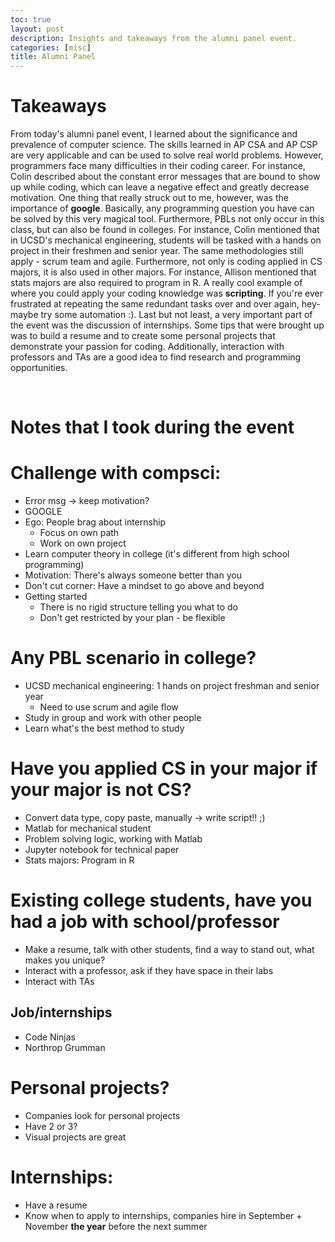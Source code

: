 ```yaml
---
toc: true
layout: post
description: Insights and takeaways from the alumni panel event.
categories: [misc]
title: Alumni Panel
---
```


# Takeaways
From today's alumni panel event, I learned about the significance and prevalence of computer science. The skills learned in AP CSA and AP CSP are very applicable and can be used to solve real world problems. However, programmers face many difficulties in their coding career. For instance, Colin described about the constant error messages that are bound to show up while coding, which can leave a negative effect and greatly decrease motivation. One thing that really struck out to me, however, was the importance of **google**. Basically, any programming question you have can be solved by this very magical tool. Furthermore, PBLs not only occur in this class, but can also be found in colleges. For instance, Colin mentioned that in UCSD's mechanical engineering, students will be tasked with a hands on project in their freshmen and senior year. The same methodologies still apply - scrum team and agile. Furthermore, not only is coding applied in CS majors, it is also used in other majors. For instance, Allison mentioned that stats majors are also required to program in R. A really cool example of where you could apply your coding knowledge was **scripting**. If you're ever frustrated at repeating the same redundant tasks over and over again, hey- maybe try some automation :). Last but not least, a very important part of the event was the discussion of internships. Some tips that were brought up was to build a resume and to create some personal projects that demonstrate your passion for coding. Additionally, interaction with professors and TAs are a good idea to find research and programming opportunities. 

<br>

# Notes that I took during the event

# Challenge with compsci:
* Error msg -> keep motivation?
* GOOGLE
* Ego: People brag about internship
	- Focus on own path
	- Work on own project
* Learn computer theory in college (it's different from high school programming)
* Motivation: There's always someone better than you
* Don't cut corner: Have a mindset to go above and beyond
* Getting started
    - There is no rigid structure telling you what to do 
    - Don't get restricted by your plan - be flexible

# Any PBL scenario in college?
* UCSD mechanical engineering: 1 hands on project freshman and senior year
    - Need to use scrum and agile flow
* Study in group and work with other people
* Learn what's the best method to study

# Have you applied CS in your major if your major is not CS?
* Convert data type, copy paste, manually -> write script!! ;)
* Matlab for mechanical student
* Problem solving logic, working with Matlab
* Jupyter notebook for technical paper
* Stats majors: Program in R

# Existing college students, have you had a job with school/professor
* Make a resume, talk with other students, find a way to stand out, what makes you unique?
* Interact with a professor, ask if they have space in their labs
* Interact with TAs

## Job/internships
* Code Ninjas
* Northrop Grumman 


# Personal projects?
* Companies look for personal projects
* Have 2 or 3?
* Visual projects are great

# Internships:
* Have a resume
* Know when to apply to internships, companies hire in September + November **the year** before the next summer